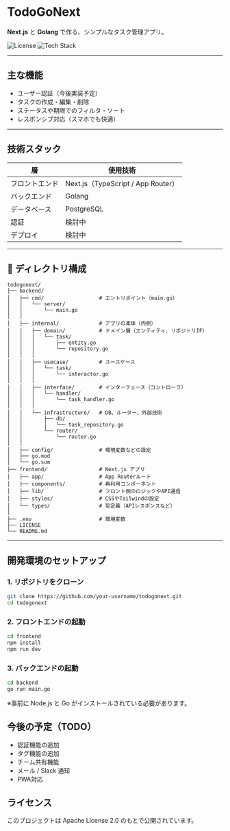# TodoGoNext

**Next.js** と **Golang** で作る、シンプルなタスク管理アプリ。

![License](https://img.shields.io/badge/license-Apache%202.0-blue)
![Tech Stack](https://img.shields.io/badge/stack-Next.js%20%2B%20Go-blueviolet)

---

## 主な機能

- ユーザー認証（今後実装予定）
- タスクの作成・編集・削除
- ステータスや期限でのフィルタ・ソート
- レスポンシブ対応（スマホでも快適）


---

## 技術スタック

| 層             | 使用技術                             |
|----------------|----------------------------------|
| フロントエンド | Next.js（TypeScript / App Router） |
| バックエンド   | Golang                           |
| データベース   | PostgreSQL                       |
| 認証           | 検討中                              |
| デプロイ       | 検討中                              |

---

## 📁 ディレクトリ構成
```
todogonext/
├── backend/
│   ├── cmd/                  # エントリポイント（main.go）
│   │   └── server/
│   │       └── main.go
│   │
│   ├── internal/             # アプリの本体（内側）
│   │   ├── domain/           # ドメイン層（エンティティ、リポジトリIF）
│   │   │   └── task/
│   │   │       ├── entity.go
│   │   │       └── repository.go
│   │   │
│   │   ├── usecase/          # ユースケース
│   │   │   └── task/
│   │   │       └── interactor.go
│   │   │
│   │   ├── interface/        # インターフェース（コントローラ）
│   │   │   └── handler/
│   │   │       └── task_handler.go
│   │   │
│   │   └── infrastructure/   # DB、ルーター、外部技術
│   │       ├── db/
│   │       │   └── task_repository.go
│   │       └── router/
│   │           └── router.go
│   │
│   ├── config/               # 環境変数などの設定
│   ├── go.mod
│   └── go.sum
├── frontend/                 # Next.js アプリ
│   ├── app/                  # App Routerルート
│   ├── components/           # 再利用コンポーネント
│   ├── lib/                  # フロント側のロジックやAPI通信
│   ├── styles/               # CSSやTailwindの設定
│   └── types/                # 型定義（APIレスポンスなど）
│
├── .env                      # 環境変数
├── LICENSE
└── README.md
```
---

## 開発環境のセットアップ

### 1. リポジトリをクローン

```bash
git clone https://github.com/your-username/todogonext.git
cd todogonext
```

### 2. フロントエンドの起動
```bash
cd frontend
npm install
npm run dev
```

### 3. バックエンドの起動
```bash
cd backend
go run main.go
```
※事前に Node.js と Go がインストールされている必要があります。


## 今後の予定（TODO）
- 認証機能の追加
- タグ機能の追加
- チーム共有機能
- メール / Slack 通知
- PWA対応

## ライセンス
このプロジェクトは Apache License 2.0 のもとで公開されています。
